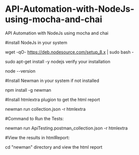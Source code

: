 # API-Automation-with-NodeJs-using-mocha-and-chai
API Automation with NodeJs using mocha and chai

#install NodeJs in your system

wget -qO- https://deb.nodesource.com/setup_8.x | sudo bash -

sudo apt-get install -y nodejs verify your installation

node --version

#Install Newman in your system if not installed

npm install -g newman

#Install htmlextra plugion to get the html report 

newman run collection.json -r htmlextra

#Command to Run the Tests:

newman run ApiTesting.postman_collection.json -r htmlextra


#View the results in htmlReport:

cd "newman" directory and view the html report
